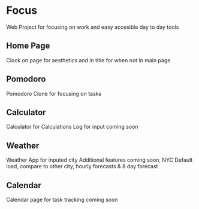 # Focus
Web Project for focusing on work and easy accesible day to day tools
## Home Page
Clock on page for aesthetics and in title for when not in main page
## Pomodoro 
Pomodoro Clone for focusing on tasks 
## Calculator 
Calculator for Calculations
  Log for input coming soon
## Weather
Weather App for inputed city 
  Additional features coming soon, NYC Default load, compare to other city, hourly forecasts & 8 day forecast
## Calendar 
Calendar page for task tracking coming soon
